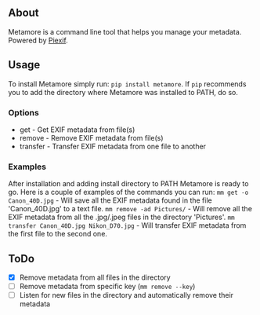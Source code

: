 ## About

Metamore is a command line tool that helps you manage your metadata. Powered by [Piexif](https://github.com/hMatoba/Piexif).

## Usage

To install Metamore simply run: `pip install metamore`. If `pip` recommends you to add the directory where Metamore was installed to PATH, do so. 

### Options

- get - Get EXIF metadata from file(s)
- remove - Remove EXIF metadata from file(s)
- transfer - Transfer EXIF metadata from one file to another

### Examples

After installation and adding install directory to PATH Metamore is ready to go. Here is a couple of examples of the commands you can run:
`mm get -o Canon_40D.jpg`        - Will save all the EXIF metadata found in the file 'Canon_40D.jpg' to a text file.
`mm remove -ad Pictures/`        - Will remove all the EXIF metadata from all the .jpg/.jpeg files in the directory 'Pictures'.
`mm transfer Canon_40D.jpg Nikon_D70.jpg`     - Will transfer EXIF metadata from the first file to the second one. 

## ToDo

- [x] Remove metadata from all files in the directory
- [ ] Remove metadata from specific key (`mm remove --key`)
- [ ] Listen for new files in the directory and automatically remove their metadata
